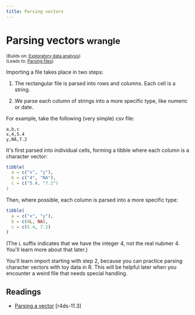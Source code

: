 ```yaml
---
title: Parsing vectors
---
```


<!-- Generated automatically from parse-vector.yml. Do not edit by hand -->

# Parsing vectors <small class='wrangle'>wrangle</small>
<small>(Builds on: [Exploratory data analysis](eda.md))</small>  
<small>(Leads to: [Parsing files](parse-file.md))</small>

Importing a file takes place in two steps:

1. The rectangular file is parsed into rows and columns. Each cell
   is a string.

2. We parse each column of strings into a more specific type, like
   numeric or date.

For example, take the following (very simple) csv file:

```
a,b,c
x,4,5.4
y,NA,7.2
```

It's first parsed into individual cells, forming a tibble where each
column is a character vector:

```R
tibble(
  a = c("x", "y"),
  b = c("4", "NA"),
  c = c("5.4, "7.2")
)
```

Then, where possible, each column is parsed into a more specific type:

```R
tibble(
  a = c("x", "y"),
  b = c(4L, NA),
  c = c(5.4, 7.2)
)
```

(The `L` suffix indicates that we have the integer 4, not the real nubmer
4. You'll learn more about that later.)

You'll learn import starting with step 2, because you can practice parsing
character vectors with toy data in R. This will be helpful later when you
encounter a weird file that needs special handling.

## Readings

  * [Parsing a vector](http://r4ds.had.co.nz/data-import.html#parsing-a-vector) [r4ds-11.3]



